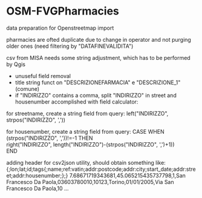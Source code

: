 # OSM-FVGPharmacies
data preparation for Openstreetmap import

pharmacies are ofted duplicate due to change in operator and not purging older ones (need filtering by "DATAFINEVALIDITA")

csv from MISA needs some string adjustment, which has to be performed by Qgis 
- unuseful field removal
- title string funct on "DESCRIZIONEFARMACIA" e "DESCRIZIONE_1" (comune)
- if "INDIRIZZO" contains a comma, split "INDIRIZZO" in street and housenumber accomplished with field calculator:   

for streetname, create a string field from query:
left("INDIRIZZO", strpos("INDIRIZZO", ','))   

for housenumber, create a string field from query:
CASE WHEN (strpos("INDIRIZZO", ','))!=-1 
  THEN  
right("INDIRIZZO", length("INDIRIZZO")-(strpos("INDIRIZZO", ',')+1))  
END


adding header for csv2json utility, should obtain something like:
{;lon;lat;id;tags{;name;ref:vatin;addr:postcode;addr:city;start_date;addr:street;addr:housenumber;};}
7.68671719343681,45.065215435737798,1,San Francesco Da Paola,03603780010,10123,Torino,01/01/2005,Via San Francesco Da Paola,10
...



